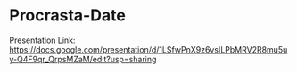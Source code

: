 # Procrasta-Date

Presentation Link:
https://docs.google.com/presentation/d/1LSfwPnX9z6vsILPbMRV2R8mu5uy-Q4F9qr_QrpsMZaM/edit?usp=sharing 
